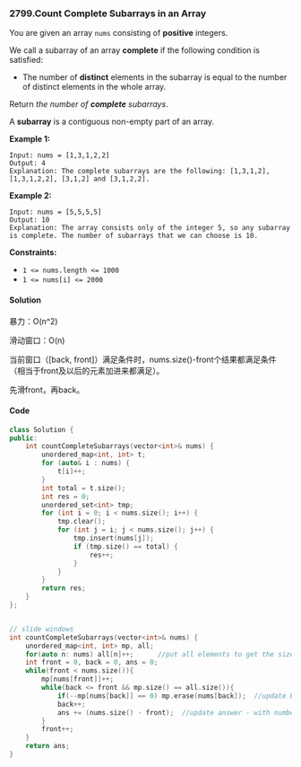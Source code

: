 ### 2799.Count Complete Subarrays in an Array

You are given an array `nums` consisting of **positive** integers.

We call a subarray of an array **complete** if the following condition is satisfied:

- The number of **distinct** elements in the subarray is equal to the number of distinct elements in the whole array.

Return *the number of **complete** subarrays*.

A **subarray** is a contiguous non-empty part of an array.

**Example 1:**

```
Input: nums = [1,3,1,2,2]
Output: 4
Explanation: The complete subarrays are the following: [1,3,1,2], [1,3,1,2,2], [3,1,2] and [3,1,2,2].
```

**Example 2:**

```
Input: nums = [5,5,5,5]
Output: 10
Explanation: The array consists only of the integer 5, so any subarray is complete. The number of subarrays that we can choose is 10.
```

**Constraints:**

- `1 <= nums.length <= 1000`
- `1 <= nums[i] <= 2000`

#### Solution

暴力：O(n^2)

滑动窗口：O(n)

当前窗口（[back, front]）满足条件时，nums.size()-front个结果都满足条件（相当于front及以后的元素加进来都满足）。

先滑front，再back。

#### Code

```cpp
class Solution {
public:
    int countCompleteSubarrays(vector<int>& nums) {
        unordered_map<int, int> t;
        for (auto& i : nums) {
            t[i]++;
        }
        int total = t.size();
        int res = 0;
        unordered_set<int> tmp;
        for (int i = 0; i < nums.size(); i++) {
            tmp.clear();
            for (int j = i; j < nums.size(); j++) {
                tmp.insert(nums[j]);
                if (tmp.size() == total) {
                    res++;
                }
            }
        }
        return res;
    }
};


// slide windows
int countCompleteSubarrays(vector<int>& nums) {
    unordered_map<int, int> mp, all; 
    for(auto n: nums) all[n]++;      //put all elements to get the size of discrete elements
    int front = 0, back = 0, ans = 0;
    while(front < nums.size()){
        mp[nums[front]]++;
        while(back <= front && mp.size() == all.size()){
            if(--mp[nums[back]] == 0) mp.erase(nums[back]);  //update back pointer and map untill the condition satisfy
            back++;
            ans += (nums.size() - front);  //update answer - with number of array possible starting at pointer value of "back"
        }
        front++;
    }
    return ans;
}
```
